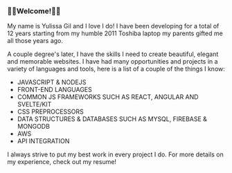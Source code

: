 ### 👾💜Welcome!👾💜
My name is Yulissa Gil and I love I do! I have been developing for a total of 12 years starting from my humble 2011 Toshiba laptop my parents gifted me all those years ago.

A couple degree's later, I have the skills I need to create beautiful, elegant and memorable websites. I have had many opportunities and projects in a variety of languages and tools, here is a list of a couple of the things I know:
- JAVASCRIPT & NODEJS
- FRONT-END LANGUAGES
- COMMON JS FRAMEWORKS SUCH AS REACT, ANGULAR AND SVELTE/KIT
- CSS PREPROCESSORS
- DATA STRUCTURES & DATABASES SUCH AS MYSQL, FIREBASE & MONGODB
- AWS
- API INTEGRATION

I always strive to put my best work in every project I do. For more details on my experience, check out my resume!
<!--
**yugi-1/yugi-1** is a ✨ _special_ ✨ repository because its `README.md` (this file) appears on your GitHub profile.

Here are some ideas to get you started:

- 
- 
- 👯 I’m looking to collaborate on ...
- 🤔 I’m looking for help with ...
- 💬 Ask me about ...
- 
- 
- 
-->
